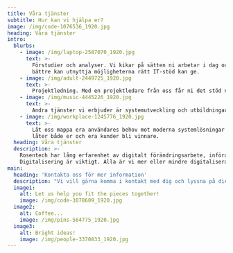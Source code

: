 ```yaml
---
title: Våra tjänster
subtitle: Hur kan vi hjälpa er?
image: /img/code-1076536_1920.jpg
heading: Våra tjänster
intro:
  blurbs:
    - image: /img/laptop-2587070_1920.jpg
      text: >-
        Förstudier och analyser. Vi kikar på sätten ni arbetar i dag och hur ni
        bättre kan utnyttja möjligheterna rätt IT-stöd kan ge. 
    - image: /img/adult-2449725_1920.jpg
      text: >-
        Projektledning. Med en projektledare från oss får ni det stöd ni behöver i analys- och införandeprocesserna.
    - image: /img/music-4445226_1920.jpg
      text: >-
        Andra tjänster vi erbjuder är systemutveckling och utbildningar.
    - image: /img/workplace-1245776_1920.jpg
      text: >-
        Låt oss mappa era användares behov mot moderna systemlösningar som
        låter både er och era kunder bli vinnare.
  heading: Våra tjänster
  description: >-
    Rosentech har lång erfarenhet av digitalt förändringsarbete, införande av nya system och effektivare arbetssätt.
    Digitalisering är viktigt. Alla är vi mer eller mindre digitaliserade i dag, men till vilken grad? Hur digitalt mogna är ni? Låt oss göra en genomlysning.
main:
  heading: 'Kontakta oss för mer information'
  description: "Vi vill gärna komma i kontakt med dig och lyssna på dina idéer och höra dina frågor. Vi strävar efter att göra ett bra jobb och ständigt förbättra oss – din feedback är viktig för oss."
  image1:
    alt: Let us help you fit the pieces together!
    image: /img/code-3078609_1920.jpg
  image2:
    alt: Coffee...
    image: /img/pins-564775_1920.jpg
  image3:
    alt: Bright ideas!
    image: /img/people-3370833_1920.jpg
---
```


